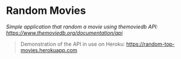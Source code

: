 # Random Movies
_Simple application that random a movie using themoviedb API: https://www.themoviedb.org/documentation/api_

>Demonstration of the API in use on Heroku: https://random-top-movies.herokuapp.com